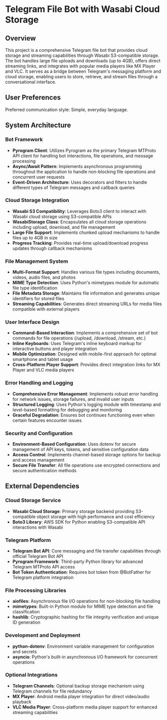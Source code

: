 # Telegram File Bot with Wasabi Cloud Storage

## Overview

This project is a comprehensive Telegram file bot that provides cloud storage and streaming capabilities through Wasabi S3-compatible storage. The bot handles large file uploads and downloads (up to 4GB), offers direct streaming links, and integrates with popular media players like MX Player and VLC. It serves as a bridge between Telegram's messaging platform and cloud storage, enabling users to store, retrieve, and stream files through a conversational interface.

## User Preferences

Preferred communication style: Simple, everyday language.

## System Architecture

### Bot Framework
- **Pyrogram Client**: Utilizes Pyrogram as the primary Telegram MTProto API client for handling bot interactions, file operations, and message processing
- **Async/Await Pattern**: Implements asynchronous programming throughout the application to handle non-blocking file operations and concurrent user requests
- **Event-Driven Architecture**: Uses decorators and filters to handle different types of Telegram messages and callback queries

### Cloud Storage Integration
- **Wasabi S3 Compatibility**: Leverages Boto3 client to interact with Wasabi cloud storage using S3-compatible APIs
- **WasabiStorage Class**: Encapsulates all cloud storage operations including upload, download, and file management
- **Large File Support**: Implements chunked upload mechanisms to handle files up to 4GB in size
- **Progress Tracking**: Provides real-time upload/download progress updates through callback mechanisms

### File Management System
- **Multi-Format Support**: Handles various file types including documents, videos, audio files, and photos
- **MIME Type Detection**: Uses Python's mimetypes module for automatic file type identification
- **File Metadata Storage**: Maintains file information and generates unique identifiers for stored files
- **Streaming Capabilities**: Generates direct streaming URLs for media files compatible with external players

### User Interface Design
- **Command-Based Interaction**: Implements a comprehensive set of bot commands for file operations (/upload, /download, /stream, etc.)
- **Inline Keyboards**: Uses Telegram's inline keyboard markup for interactive buttons and player integration
- **Mobile Optimization**: Designed with mobile-first approach for optimal smartphone and tablet usage
- **Cross-Platform Player Support**: Provides direct integration links for MX Player and VLC media players

### Error Handling and Logging
- **Comprehensive Error Management**: Implements robust error handling for network issues, storage failures, and invalid user inputs
- **Structured Logging**: Uses Python's logging module with timestamp and level-based formatting for debugging and monitoring
- **Graceful Degradation**: Ensures bot continues functioning even when certain features encounter issues

### Security and Configuration
- **Environment-Based Configuration**: Uses dotenv for secure management of API keys, tokens, and sensitive configuration data
- **Access Control**: Implements channel-based storage options for backup and access management
- **Secure File Transfer**: All file operations use encrypted connections and secure authentication methods

## External Dependencies

### Cloud Storage Service
- **Wasabi Cloud Storage**: Primary storage backend providing S3-compatible object storage with high performance and cost efficiency
- **Boto3 Library**: AWS SDK for Python enabling S3-compatible API interactions with Wasabi

### Telegram Platform
- **Telegram Bot API**: Core messaging and file transfer capabilities through official Telegram Bot API
- **Pyrogram Framework**: Third-party Python library for advanced Telegram MTProto API access
- **Bot Token Authentication**: Requires bot token from @BotFather for Telegram platform integration

### File Processing Libraries
- **aiofiles**: Asynchronous file I/O operations for non-blocking file handling
- **mimetypes**: Built-in Python module for MIME type detection and file classification
- **hashlib**: Cryptographic hashing for file integrity verification and unique ID generation

### Development and Deployment
- **python-dotenv**: Environment variable management for configuration and secrets
- **asyncio**: Python's built-in asynchronous I/O framework for concurrent operations

### Optional Integrations
- **Telegram Channels**: Optional backup storage mechanism using Telegram channels for file redundancy
- **MX Player**: Android media player integration for direct video/audio playback
- **VLC Media Player**: Cross-platform media player support for enhanced streaming capabilities